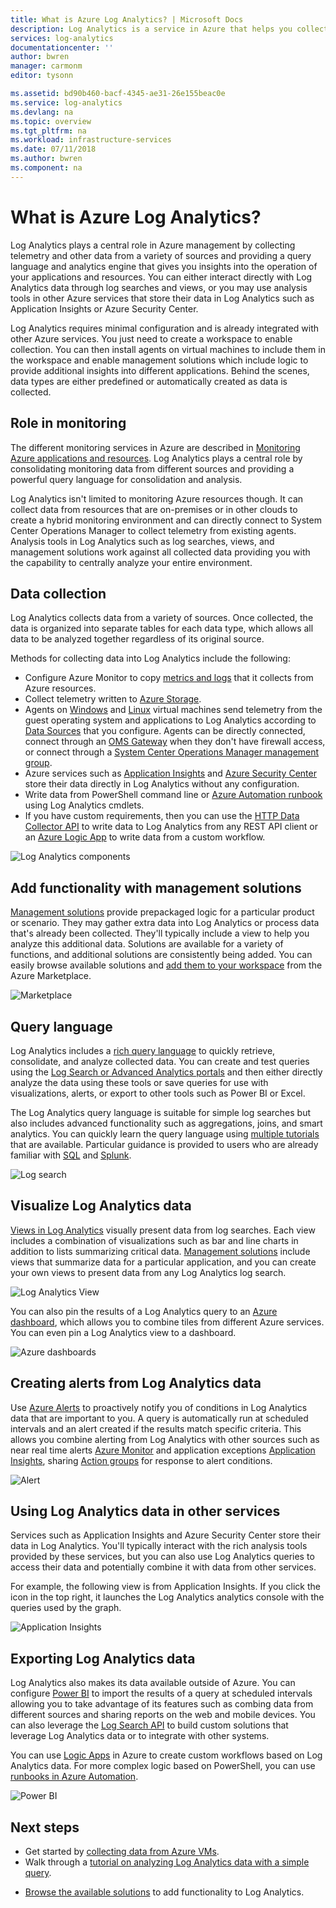 ```yaml
---
title: What is Azure Log Analytics? | Microsoft Docs
description: Log Analytics is a service in Azure that helps you collect and analyze operational data generated by resources in your cloud and on-premises environment.  This article provides a brief overview of the different components of Log Analytics and links to detailed content.
services: log-analytics
documentationcenter: ''
author: bwren
manager: carmonm
editor: tysonn

ms.assetid: bd90b460-bacf-4345-ae31-26e155beac0e
ms.service: log-analytics
ms.devlang: na
ms.topic: overview
ms.tgt_pltfrm: na
ms.workload: infrastructure-services
ms.date: 07/11/2018
ms.author: bwren
ms.component: na
---
```


# What is Azure Log Analytics?
Log Analytics plays a central role in Azure management by collecting telemetry and other data from a variety of sources and  providing a query language and analytics engine that gives you insights into the operation of your applications and resources.  You can either interact directly with Log Analytics data through log searches and views, or you may use analysis tools in other Azure services that store their data in Log Analytics such as Application Insights or Azure Security Center.  

Log Analytics requires minimal configuration and is already integrated with other Azure services.  You just need to create a workspace to enable collection.  You can then install agents on virtual machines to include them in the workspace and enable management solutions which include logic to provide additional insights into different applications.  Behind the scenes, data types are either predefined or automatically created as data is collected.


## Role in monitoring

The different monitoring services in Azure are described in [Monitoring Azure applications and resources](../monitoring-and-diagnostics/monitoring-overview.md).  Log Analytics plays a central role by consolidating monitoring data from different sources and providing a powerful query language for consolidation and analysis.  

Log Analytics isn't limited to monitoring Azure resources though.  It can collect data from resources that are on-premises or in other clouds to create a hybrid monitoring environment and can directly connect to System Center Operations Manager to collect telemetry from existing agents.  Analysis tools in Log Analytics such as log searches, views, and management solutions work against all collected data providing you with the capability to centrally analyze your entire environment.



## Data collection
Log Analytics collects data from a variety of sources.  Once collected, the data is organized into separate tables for each data type, which allows all data to be analyzed together regardless of its original source.

Methods for collecting data into Log Analytics include the following:

- Configure Azure Monitor to copy [metrics and logs](../monitoring/monitoring-data-collection.md#types-of-monitoring-data) that it collects from Azure resources.
- Collect telemetry written to [Azure Storage](log-analytics-azure-storage-iis-table.md).
- Agents on [Windows](log-analytics-windows-agent.md) and [Linux](log-analytics-linux-agents.md) virtual machines send telemetry from the guest operating system and applications to Log Analytics according to [Data Sources](log-analytics-data-sources.md) that you configure. Agents can be directly connected, connect through an [OMS Gateway](log-analytics-oms-gateway.md) when they don't have firewall access, or connect through a [System Center Operations Manager management group](log-analytics-om-agents.md).
- Azure services such as [Application Insights](https://docs.microsoft.com/azure/application-insights/) and [Azure Security Center](https://docs.microsoft.com/azure/security-center/) store their data directly in Log Analytics without any configuration.
- Write data from PowerShell command line or [Azure Automation runbook](../automation/automation-runbook-types.md) using Log Analytics cmdlets.
- If you have custom requirements, then you can use the [HTTP Data Collector API](log-analytics-data-collector-api.md) to write data to Log Analytics from any REST API client or an [Azure Logic App](https://docs.microsoft.com/azure/logic-apps/) to write data from a custom workflow.


![Log Analytics components](media/log-analytics-overview/collecting-data.png)

## Add functionality with management solutions
[Management solutions](log-analytics-add-solutions.md) provide prepackaged logic for a particular product or scenario.  They may gather extra data into Log Analytics or process data that's already been collected.  They'll typically include a view to help you analyze this additional data.  Solutions are available for a variety of functions, and additional solutions are consistently being added.  You can easily browse available solutions and [add them to your workspace](log-analytics-add-solutions.md) from the Azure Marketplace.  

![Marketplace](media/log-analytics-overview/solutions.png)


## Query language

Log Analytics includes a [rich query language](http://docs.loganalytics.io) to quickly retrieve, consolidate, and analyze collected data.  You can create and test queries using the [Log Search or Advanced Analytics portals](log-analytics-log-search-portals.md) and then either directly analyze the data using these tools or save queries for use with visualizations, alerts, or export to other tools such as Power BI or Excel.

The Log Analytics query language is suitable for simple log searches but also includes advanced functionality such as aggregations, joins, and smart analytics. You can quickly learn the query language using [multiple tutorials](https://docs.loganalytics.io/docs/Learn/Tutorials) that are available.  Particular guidance is provided to users who are already familiar with [SQL](https://docs.loganalytics.io/docs/Learn/References/SQL-to-Azure-Log-Analytics) and [Splunk](https://docs.loganalytics.io/docs/Learn/References/Splunk-to-Azure-Log-Analytics).

![Log search](media/log-analytics-overview/analytics-query.png)


## Visualize Log Analytics data

[Views in Log Analytics](log-analytics-view-designer.md) visually present data from log searches.  Each view includes a combination of visualizations such as bar and line charts in addition to lists summarizing critical data.  [Management solutions](#add-functionality-with-management-solutions) include views that summarize data for a particular application, and you can create your own views to present data from any Log Analytics log search.

![Log Analytics View](media/log-analytics-overview/view.png)

You can also pin the results of a Log Analytics query to an [Azure dashboard](../azure-portal/azure-portal-dashboards.md), which allows you to combine tiles from different Azure services.  You can even pin a Log Analytics view to a dashboard.

![Azure dashboards](media/log-analytics-overview/dashboard.png)

## Creating alerts from Log Analytics data

Use [Azure Alerts](../monitoring-and-diagnostics/monitoring-overview-unified-alerts.md) to proactively notify you of conditions in Log Analytics data that are important to you.  A query is automatically run at scheduled intervals and an alert created if the results match specific criteria.  This allows you combine alerting from Log Analytics with other sources such as near real time alerts [Azure Monitor](../monitoring-and-diagnostics/monitoring-near-real-time-metric-alerts.md) and application exceptions [Application Insights](../application-insights/app-insights-alerts.md), sharing [Action groups](../monitoring-and-diagnostics/monitoring-action-groups.md) for response to alert conditions.

![Alert](media/log-analytics-overview/alerts.png)


## Using Log Analytics data in other services
Services such as Application Insights and Azure Security Center store their data in Log Analytics.  You'll typically interact with the rich analysis tools provided by these services, but you can also use Log Analytics queries to access their data and potentially combine it with data from other services.  

For example, the following view is from Application Insights.  If you click the icon in the top right, it launches the Log Analytics analytics console with the queries used by the graph.

![Application Insights](media/log-analytics-overview/application-insights.png)


## Exporting Log Analytics data

Log Analytics also makes its data available outside of Azure.  You can configure [Power BI](log-analytics-powerbi.md) to import the results of a query at scheduled intervals allowing you to take advantage of its features such as combing data from different sources and sharing reports on the web and mobile devices.  You can also leverage the [Log Search API](log-analytics-log-search-api.md) to build custom solutions that leverage Log Analytics data or to integrate with other systems.

You can use [Logic Apps](../logic-apps/logic-apps-overview.md) in Azure to create custom workflows based on Log Analytics data.  For more complex logic based on PowerShell, you can use [runbooks in Azure Automation](../automation/automation-runbook-types.md).

![Power BI](media/log-analytics-overview/export.png)



## Next steps
- Get started by [collecting data from Azure VMs](log-analytics-quick-collect-azurevm.md).
- Walk through a [tutorial on analyzing Log Analytics data with a simple query](log-analytics-tutorial-viewdata.md).
* [Browse the available solutions](log-analytics-add-solutions.md) to add functionality to Log Analytics.

